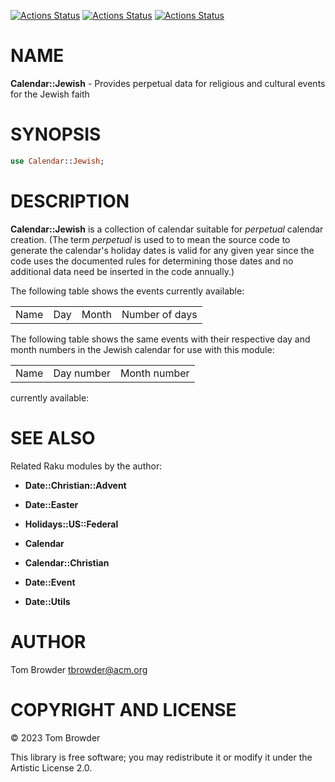[![Actions Status](https://github.com/tbrowder/Calendar-Jewish/actions/workflows/linux.yml/badge.svg)](https://github.com/tbrowder/Calendar-Jewish/actions) [![Actions Status](https://github.com/tbrowder/Calendar-Jewish/actions/workflows/macos.yml/badge.svg)](https://github.com/tbrowder/Calendar-Jewish/actions) [![Actions Status](https://github.com/tbrowder/Calendar-Jewish/actions/workflows/windows.yml/badge.svg)](https://github.com/tbrowder/Calendar-Jewish/actions)

NAME
====

**Calendar::Jewish** - Provides perpetual data for religious and cultural events for the Jewish faith

SYNOPSIS
========

```raku
use Calendar::Jewish;
```

DESCRIPTION
===========

**Calendar::Jewish** is a collection of calendar suitable for *perpetual* calendar creation. (The term *perpetual* is used to to mean the source code to generate the calendar's holiday dates is valid for any given year since the code uses the documented rules for determining those dates and no additional data need be inserted in the code annually.)

The following table shows the events currently available:

<table class="pod-table">
<tbody>
<tr> <td>Name</td> <td>Day</td> <td>Month</td> <td>Number of days</td> </tr>
</tbody>
</table>

The following table shows the same events with their respective day and month numbers in the Jewish calendar for use with this module:

<table class="pod-table">
<tbody>
<tr> <td>Name</td> <td>Day number</td> <td>Month number</td> </tr>
</tbody>
</table>

currently available:

SEE ALSO
========

Related Raku modules by the author:

  * **Date::Christian::Advent**

  * **Date::Easter**

  * **Holidays::US::Federal**

  * **Calendar**

  * **Calendar::Christian**

  * **Date::Event**

  * **Date::Utils**

AUTHOR
======

Tom Browder <tbrowder@acm.org>

COPYRIGHT AND LICENSE
=====================

© 2023 Tom Browder

This library is free software; you may redistribute it or modify it under the Artistic License 2.0.

